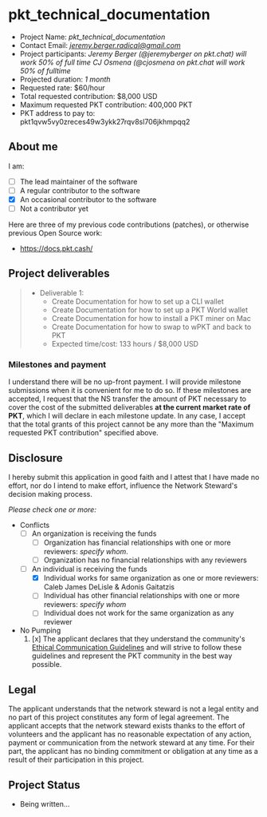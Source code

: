 # pkt_technical_documentation

* Project Name: *pkt_technical_documentation*
* Contact Email: *jeremy.berger.radical@gmail.com*
* Project participants:
  *Jeremy Berger (@jeremyberger on pkt.chat) will work 50% of full time*
  *CJ Osmena (@cjosmena on pkt.chat will work 50% of fulltime*
* Projected duration: *1 month*
* Requested rate:  $60/hour
* Total requested contribution:  $8,000 USD
* Maximum requested PKT contribution: 400,000 PKT 
* PKT address to pay to: pkt1qvw5vy0zreces49w3ykk27rqv8sl706jkhmpqq2

## About me

I am:

* [ ] The lead maintainer of the software
* [ ] A regular contributor to the software
* [x] An occasional contributor to the software
* [ ] Not a contributor yet

Here are three of my previous code contributions (patches), or otherwise previous Open Source work:

* https://docs.pkt.cash/


## Project deliverables

> * Deliverable 1:
>   * Create Documentation for how to set up a CLI wallet
>   * Create Documentation for how to set up a PKT World wallet
>   * Create Documentation for how to install a PKT miner on Mac
>   * Create Documentation for how to swap to wPKT and back to PKT
>   * Expected time/cost: 133 hours / $8,000 USD


### Milestones and payment

I understand there will be no up-front payment. I will provide milestone submissions when it is convenient for me to do so. If these milestones are accepted, I request that the NS transfer the amount of PKT necessary to cover the cost of the submitted deliverables **at the current market rate of PKT**, which I will declare in each milestone update. In any case, I accept that the total grants of this project cannot be any more than the "Maximum requested PKT contribution" specified above.


## Disclosure
I hereby submit this application in good faith and I attest that I have made no effort,
nor do I intend to make effort, influence the Network Steward's decision making process.

*Please check one or more:*

* Conflicts
  * [ ] An organization is receiving the funds
    * [ ] Organization has financial relationships with one or more reviewers: *specify whom*.
    * [ ] Organization has no financial relationships with any reviewers
  * [ ] An individual is receiving the funds
    * [x] Individual works for same organization as one or more reviewers: Caleb James DeLisle & Adonis Gaitatzis
    * [ ] Individual has other financial relationships with one or more reviewers: *specify whom*
    * [ ] Individual does not work for the same organization as any reviewer
* No Pumping
  1. [x] The applicant declares that they understand the community's
  [Ethical Communication Guidelines](https://docs.pkt.cash/en/latest/communication/)
  and will strive to follow these guidelines and represent the PKT community in the best way possible.

## Legal

The applicant understands that the network steward is not a legal entity and no part of this
project constitutes any form of legal agreement. The applicant accepts that the network steward
exists thanks to the effort of volunteers and the applicant has no reasonable expectation of any
action, payment or communication from the network steward at any time. For their part, the
applicant has no binding commitment or obligation at any time as a result of their participation
in this project.

## Project Status

* Being written...

